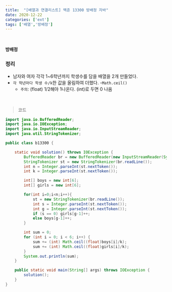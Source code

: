 ```yaml
---
title:  "[배열과 연결리스트] 백준 13300 방배정 자바"
date: 2020-12-22
categories: ['ext']
tags: ['배열','방배정']
---
```

<br>

**방배정**<br>

### 정리
- 남자와 여자 각각 1~6학년까지 학생수를 담을 배열을 2개 만들었다.
- `각 학년마다 학생 수/k`한 값을 올림하여 더했다.
   -`Math.ceil()`
   - `주의`: (float) 1/2해야 1나온다. (int)로 두면 0 나옴

<br>

> 코드

```java
import java.io.BufferedReader;
import java.io.IOException;
import java.io.InputStreamReader;
import java.util.StringTokenizer;

public class b13300 {

    static void solution() throws IOException {
        BufferedReader br = new BufferedReader(new InputStreamReader(System.in));
        StringTokenizer st = new StringTokenizer(br.readLine());
        int n = Integer.parseInt(st.nextToken());
        int k = Integer.parseInt(st.nextToken());

        int[] boys = new int[6];
        int[] girls = new int[6];

        for(int i=0;i<n;i++){
            st = new StringTokenizer(br.readLine());
            int s = Integer.parseInt(st.nextToken());
            int g = Integer.parseInt(st.nextToken());
            if (s == 0) girls[g-1]++;
            else boys[g-1]++;
        }

        int sum = 0;
        for (int i = 0; i < 6; i++) {
            sum += (int) Math.ceil((float)boys[i]/k);
            sum += (int) Math.ceil((float)girls[i]/k);
        }
        System.out.println(sum);
    }

    public static void main(String[] args) throws IOException {
        solution();
    }
}
```

<br><br>